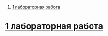 1. [1 лабораторная работа](#'1_лабораторная_работа')

# [1 лабораторная работа](https://github.com/GorVad/MISIS-NN-ML/blob/master/CNN/CNN_Classification.py)
